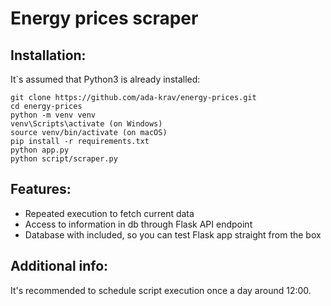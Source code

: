 # Energy prices scraper

## Installation:
It`s assumed that Python3 is already installed:

```shell
git clone https://github.com/ada-krav/energy-prices.git
cd energy-prices
python -m venv venv
venv\Scripts\activate (on Windows)
source venv/bin/activate (on macOS)
pip install -r requirements.txt
python app.py 
python script/scraper.py
```


## Features:

*  Repeated execution to fetch current data
*  Access to information in db through Flask API endpoint
* Database with included, so you can test Flask app straight from the box

## Additional info:
It's recommended to schedule script execution once a day around 12:00.